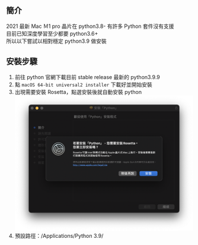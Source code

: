 ## 簡介
2021 最新 Mac Ｍ1 pro 晶片在 python3.8- 有許多 Python 套件沒有支援   
目前已知深度學習至少都要 python3.6+   
所以以下嘗試以相對穩定 python3.9 做安裝

## 安裝步驟
1. 前往 python 官網下載目前 stable release 最新的 python3.9.9
2. 點 `macOS 64-bit universal2 installer` 下載好並開始安裝
3. 出現需要安裝 Rosetta，點選安裝後就自動安裝 python
  ![](SetUpPic/python_install_rosetta.png)
4. 預設路徑：/Applications/Python 3.9/
